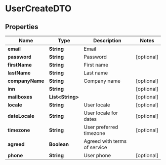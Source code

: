 

# UserCreateDTO


## Properties

| Name | Type | Description | Notes |
|------------ | ------------- | ------------- | -------------|
|**email** | **String** | Email |  |
|**password** | **String** | Password |  [optional] |
|**firstName** | **String** | First name |  |
|**lastName** | **String** | Last name |  |
|**companyName** | **String** | Company name |  [optional] |
|**inn** | **String** |  |  [optional] |
|**mailboxes** | **List&lt;String&gt;** |  |  [optional] |
|**locale** | **String** | User locale |  [optional] |
|**dateLocale** | **String** | User locale for dates |  [optional] |
|**timezone** | **String** | User preferred timezone |  [optional] |
|**agreed** | **Boolean** | Agreed with terms of service |  |
|**phone** | **String** | User phone |  [optional] |



